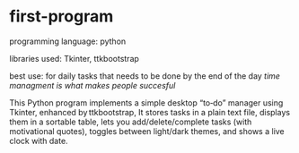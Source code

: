 # first-program

programming language: python

libraries used: Tkinter, ttkbootstrap

best use: for daily tasks that needs to be done by the end of the day *time managment is what makes people succesful*

This Python program implements a simple desktop “to‑do” manager using Tkinter, enhanced by ttkbootstrap, It stores tasks in a plain text file, displays them in a sortable table, lets you add/delete/complete tasks (with motivational quotes), toggles between light/dark themes, and shows a live clock with date.
